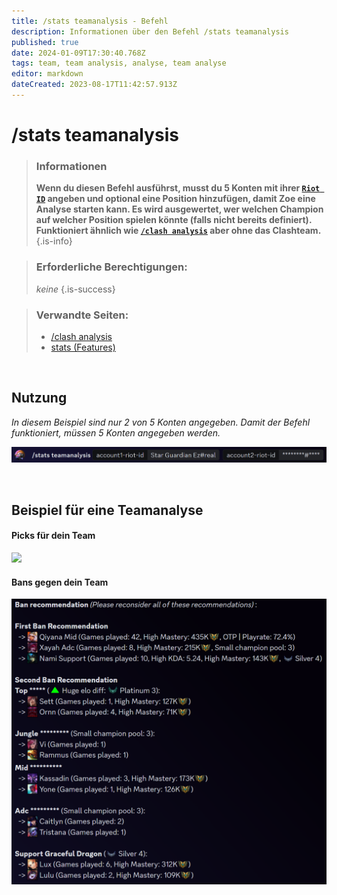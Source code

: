 ```yaml
---
title: /stats teamanalysis - Befehl
description: Informationen über den Befehl /stats teamanalysis
published: true
date: 2024-01-09T17:30:40.768Z
tags: team, team analysis, analyse, team analyse
editor: markdown
dateCreated: 2023-08-17T11:42:57.913Z
---
```


# /stats teamanalysis

>### Informationen
>**Wenn du diesen Befehl ausführst, musst du 5 Konten mit ihrer [`Riot ID`](/de/terms/riotid) angeben und optional eine Position hinzufügen, damit Zoe eine Analyse starten kann. Es wird ausgewertet, wer welchen Champion auf welcher Position spielen könnte (falls nicht bereits definiert).** <br>
>**Funktioniert ähnlich wie [`/clash analysis`](/de/commands/clash/analysis) aber ohne das Clashteam.**
>{.is-info}

>### Erforderliche Berechtigungen:
> *keine*
>{.is-success}

>### Verwandte Seiten:
>- [/clash analysis](/de/commands/clash/analysis)
>- [stats (Features)](/de/commands/stats)

<br>

## Nutzung

*In diesem Beispiel sind nur 2 von 5 Konten angegeben. Damit der Befehl funktioniert, müssen 5 Konten angegeben werden.*

![](/en_/en_stats_teamanalysis_riotid.png)

<br>

## Beispiel für eine Teamanalyse
#### Picks für dein Team
![](/en_/en_stats_teamanalysis_picks.png)
<br>

#### Bans gegen dein Team
![](/en_/en_stats_teamanalysis_bans.png)